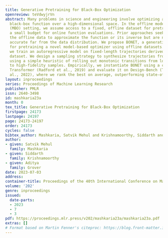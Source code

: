 ```yaml
---
title: Generative Pretraining for Black-Box Optimization
openreview: teVdwyjrVn
abstract: Many problems in science and engineering involve optimizing an expensive
  black-box function over a high-dimensional space. In the offline model-based optimization
  (MBO) setting, we assume access to a fixed, offline dataset for pretraining and
  a small budget for online function evaluations. Prior approaches seek to utilize
  the offline data to approximate the function or its inverse but are not sufficiently
  accurate far from the data distribution. We propose BONET, a generative framework
  for pretraining a novel model-based optimizer using offline datasets. In BONET,
  we train an autoregressive model on fixed-length trajectories derived from an offline
  dataset. We design a sampling strategy to synthesize trajectories from offline data
  using a simple heuristic of rolling out monotonic transitions from low-fidelity
  to high-fidelity samples. Empirically, we instantiate BONET using a causally masked
  Transformer (Radford et al., 2019) and evaluate it on Design-Bench (Trabucco et
  al., 2022), where we rank the best on average, outperforming state-of-the-art baselines.
layout: inproceedings
series: Proceedings of Machine Learning Research
publisher: PMLR
issn: 2640-3498
id: mashkaria23a
month: 0
tex_title: Generative Pretraining for Black-Box Optimization
firstpage: 24173
lastpage: 24197
page: 24173-24197
order: 24173
cycles: false
bibtex_author: Mashkaria, Satvik Mehul and Krishnamoorthy, Siddarth and Grover, Aditya
author:
- given: Satvik Mehul
  family: Mashkaria
- given: Siddarth
  family: Krishnamoorthy
- given: Aditya
  family: Grover
date: 2023-07-03
address: 
container-title: Proceedings of the 40th International Conference on Machine Learning
volume: '202'
genre: inproceedings
issued:
  date-parts:
  - 2023
  - 7
  - 3
pdf: https://proceedings.mlr.press/v202/mashkaria23a/mashkaria23a.pdf
extras: []
# Format based on Martin Fenner's citeproc: https://blog.front-matter.io/posts/citeproc-yaml-for-bibliographies/
---
```

